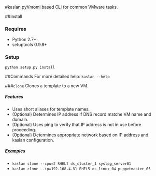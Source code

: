 #kaslan
pyVmomi based CLI for common VMware tasks.

##Install
### Requires
* Python 2.7+
* setuptools 0.9.8+

### Setup
    python setup.py install

##Commands
For more detailed help: `kaslan --help`

###`clone`
Clones a template to a new VM.

##### Features
* Uses short aliases for template names.
* (Optional) Determines IP address if DNS record matche VM name and domain.
* (Optional) Uses ping to verify that IP address is not in use before proceeding.
* (Optional) Determines appropriate network based on IP address and kaslan configuration.

##### Examples
* `kaslan clone --cpu=2 RHEL7 ds_cluster_1 syslog_server01`
* `kaslan clone --ip=192.168.4.81 RHEL5 ds_linux_04 puppetmaster_05` 
